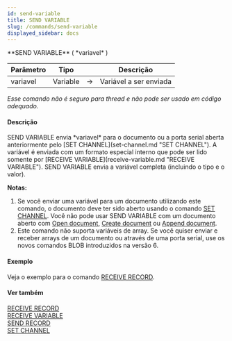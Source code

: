 ```yaml
---
id: send-variable
title: SEND VARIABLE
slug: /commands/send-variable
displayed_sidebar: docs
---
```


<!--REF #_command_.SEND VARIABLE.Syntax-->**SEND VARIABLE** ( *variavel* )<!-- END REF-->
<!--REF #_command_.SEND VARIABLE.Params-->
| Parâmetro | Tipo |  | Descrição |
| --- | --- | --- | --- |
| variavel | Variable | &#8594;  | Variável a ser enviada |

<!-- END REF-->

*Esse comando não é seguro para thread e não pode ser usado em código adequado.*


#### Descrição 

<!--REF #_command_.SEND VARIABLE.Summary-->SEND VARIABLE envia *variavel* para o documento ou a porta serial aberta anteriormente pelo [SET CHANNEL](set-channel.md "SET CHANNEL").<!-- END REF--> A variável é enviada com um formato especial interno que pode ser lido somente por [RECEIVE VARIABLE](receive-variable.md "RECEIVE VARIABLE"). SEND VARIABLE envia a variável completa (incluindo o tipo e o valor).

**Notas:**

1. Se você enviar uma variável para um documento utilizando este comando, o documento deve ter sido aberto usando o comando [SET CHANNEL](set-channel.md "SET CHANNEL"). Você não pode usar SEND VARIABLE com um documento aberto com [Open document](open-document.md), [Create document](create-document.md) ou [Append document](append-document.md).
2. Este comando não suporta variáveis de array. Se você quiser enviar e receber arrays de um documento ou através de uma porta serial, use os novos comandos BLOB introduzidos na versão 6.

#### Exemplo 

Veja o exemplo para o comando [RECEIVE RECORD](receive-record.md "RECEIVE RECORD").

#### Ver também 

[RECEIVE RECORD](receive-record.md)  
[RECEIVE VARIABLE](receive-variable.md)  
[SEND RECORD](send-record.md)  
[SET CHANNEL](set-channel.md)  
